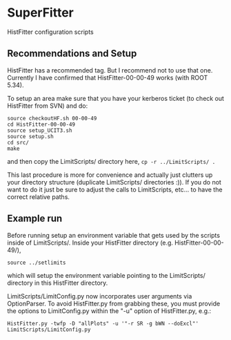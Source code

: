 # SuperFitter
HistFitter configuration scripts

## Recommendations and Setup
HistFitter has a recommended tag. But I recommend not to use that one. Currently I have confirmed that HistFitter-00-00-49 works (with ROOT 5.34).

To setup an area make sure that you have your kerberos ticket (to check out HistFitter from SVN) and do:

```
source checkoutHF.sh 00-00-49
cd HistFitter-00-00-49
source setup_UCIT3.sh
source setup.sh
cd src/
make
```
and then copy the LimitScripts/ directory here,
`cp -r ../LimitScripts/ .`

This last procedure is more for convenience and actually just clutters up your directory structure (duplicate LimitScripts/ directories :)). If you do not want to do it just be sure to adjust the calls to LimitScripts, etc... to have the correct relative paths. 

## Example run
Before running setup an environment variable that gets used by the scripts inside of LimitScripts/. Inside your HistFitter directory (e.g. HistFitter-00-00-49/),
```
source ../setlimits
```
which will setup the environment variable pointing to the LimitScripts/ directory in this HistFitter directory. 

LimitScripts/LimitConfig.py now incorporates user arguments via OptionParser. To avoid HistFitter.py from grabbing these, you must provide the options to LimitConfig.py within the "-u" option of HistFitter.py, e.g.:

`HistFitter.py -twfp -D "allPlots" -u '"-r SR -g bWN --doExcl"' LimitScripts/LimitConfig.py`
